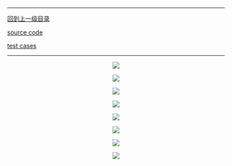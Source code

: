 ----------
[回到上一级目录](https://zhaochenyou.github.io/Way-to-Algorithm/Chapter-3/)

[source code](https://github.com/zhaochenyou/Way-to-Algorithm/blob/master/Chapter-3/src/LeftistTree.hpp)

[test cases](https://github.com/zhaochenyou/Way-to-Algorithm/blob/master/Chapter-3/src/LeftistTree.cpp)

----------
<p align="center"><img src="https://github.com/zhaochenyou/Way-to-Algorithm/raw/master/Chapter-3/res/LeftistTree_1.png" /></p>
<p align="center"><img src="https://github.com/zhaochenyou/Way-to-Algorithm/raw/master/Chapter-3/res/LeftistTree_2.png" /></p>
<p align="center"><img src="https://github.com/zhaochenyou/Way-to-Algorithm/raw/master/Chapter-3/res/LeftistTree_3.png" /></p>
<p align="center"><img src="https://github.com/zhaochenyou/Way-to-Algorithm/raw/master/Chapter-3/res/LeftistTree_4.png" /></p>
<p align="center"><img src="https://github.com/zhaochenyou/Way-to-Algorithm/raw/master/Chapter-3/res/LeftistTree_5.png" /></p>
<p align="center"><img src="https://github.com/zhaochenyou/Way-to-Algorithm/raw/master/Chapter-3/res/LeftistTree_6.png" /></p>
<p align="center"><img src="https://github.com/zhaochenyou/Way-to-Algorithm/raw/master/Chapter-3/res/LeftistTree_7.png" /></p>
<p align="center"><img src="https://github.com/zhaochenyou/Way-to-Algorithm/raw/master/Chapter-3/res/LeftistTree_8.png" /></p>
